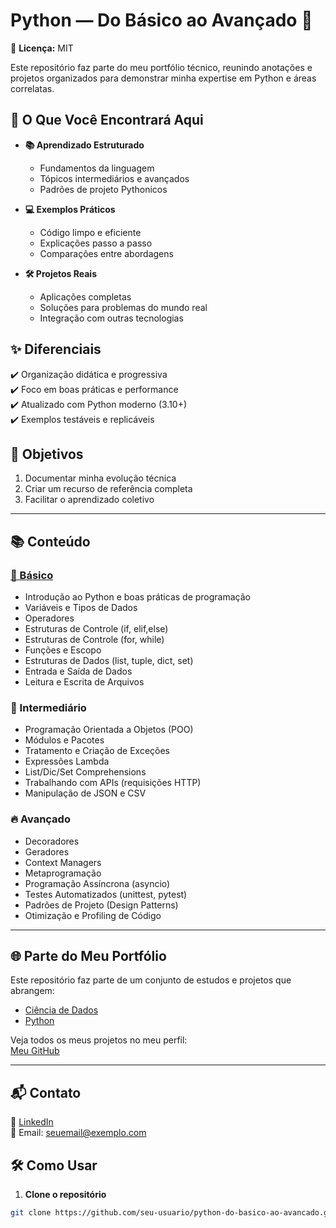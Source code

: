 # Python — Do Básico ao Avançado 🐍  
📄 **Licença:** MIT  

Este repositório faz parte do meu portfólio técnico, reunindo anotações e projetos organizados para demonstrar minha expertise em Python e áreas correlatas.  

## 🚀 O Que Você Encontrará Aqui  

- **📚 Aprendizado Estruturado**  
  - Fundamentos da linguagem  
  - Tópicos intermediários e avançados  
  - Padrões de projeto Pythonicos  

- **💻 Exemplos Práticos**  
  - Código limpo e eficiente  
  - Explicações passo a passo  
  - Comparações entre abordagens  

- **🛠️ Projetos Reais**  
  - Aplicações completas  
  - Soluções para problemas do mundo real  
  - Integração com outras tecnologias  

## ✨ Diferenciais  

✔️ Organização didática e progressiva  
✔️ Foco em boas práticas e performance  
✔️ Atualizado com Python moderno (3.10+)  
✔️ Exemplos testáveis e replicáveis  

## 🎯 Objetivos  

1. Documentar minha evolução técnica  
2. Criar um recurso de referência completa  
3. Facilitar o aprendizado coletivo  



---

## 📚 Conteúdo

### [🏁 Básico](https://github.com/Marlon99henrique/Python-Jornada-De-Aprendizado/tree/main/01_Basico)
- Introdução ao Python e boas práticas de programação  
- Variáveis e Tipos de Dados  
- Operadores  
- Estruturas de Controle (if, elif,else)
- Estruturas de Controle (for, while)
- Funções e Escopo  
- Estruturas de Dados (list, tuple, dict, set)  
- Entrada e Saída de Dados  
- Leitura e Escrita de Arquivos  

### 🚀 Intermediário
- Programação Orientada a Objetos (POO)  
- Módulos e Pacotes  
- Tratamento e Criação de Exceções  
- Expressões Lambda  
- List/Dic/Set Comprehensions  
- Trabalhando com APIs (requisições HTTP)  
- Manipulação de JSON e CSV  

### 🔥 Avançado
- Decoradores  
- Geradores  
- Context Managers  
- Metaprogramação  
- Programação Assíncrona (asyncio)  
- Testes Automatizados (unittest, pytest)  
- Padrões de Projeto (Design Patterns)  
- Otimização e Profiling de Código  

---

## 🌐 Parte do Meu Portfólio

Este repositório faz parte de um conjunto de estudos e projetos que abrangem:

- [Ciência de Dados](https://github.com/Marlon99henrique/portfolio-ciencia-de-dados.git)  
- [Python](https://github.com/Marlon99henrique/Python-Jornada-De-Aprendizado.git)  

Veja todos os meus projetos no meu perfil:  
[Meu GitHub](https://github.com/Marlon99henrique)  


---

## 📬 Contato

💼 [LinkedIn](https://www.linkedin.com/in/seu-perfil)  
📧 Email: seuemail@exemplo.com

## 🛠️ Como Usar

1. **Clone o repositório**

```bash
git clone https://github.com/seu-usuario/python-do-basico-ao-avancado.git


